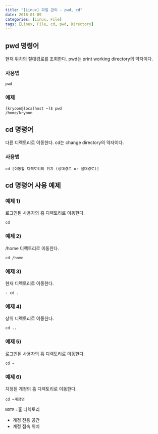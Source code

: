 ```yaml
---
title: "[Linux] 파일 관리 - pwd, cd"
date: 2018-01-09
categories: [Linux, File]
tags: [Linux, File, cd, pwd, Directory]
---
```


## pwd 명령어
현재 위치의 절대경로를 조회한다.
pwd는 print working directory의 약자이다.

### 사용법
```
pwd
```

### 예제
```
[kryoon@localhost ~]$ pwd
/home/kryoon
```

## cd 명령어
다른 디렉토리로 이동한다.
cd는 change directory의 약자이다.

### 사용법
```
cd [이동할 디렉토리의 위치 (상대경로 or 절대경로)]
```

## cd 명령어 사용 예제
### 예제 1)
로그인된 사용자의 홈 디렉토리로 이동한다.
```
cd
```

### 예제 2)
/home 디렉토리로 이동한다.
```
cd /home
```

### 예제 3)
현재 디렉토리로 이동한다.
```
- cd .
```

### 예제 4)
상위 디렉토리로 이동한다.
```
cd ..
```

### 예제 5)
로그인된 사용자의 홈 디렉토리로 이동한다.
```
cd ~
```

### 예제 6)
지정된 계정의 홈 디렉토리로 이동한다.
```
cd ~계정명
```

`NOTE` : 홈 디렉토리

- 계정 전용 공간
- 계정 접속 위치